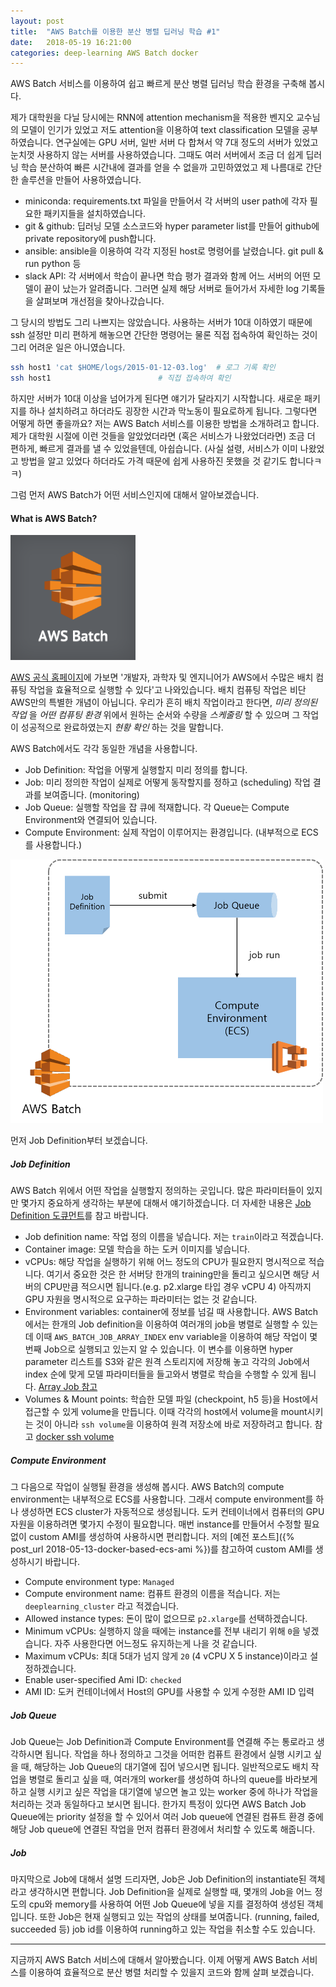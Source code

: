 ```yaml
---
layout: post
title:  "AWS Batch를 이용한 분산 병렬 딥러닝 학습 #1"
date:   2018-05-19 16:21:00
categories: deep-learning AWS Batch docker
---
```


AWS Batch 서비스를 이용하여 쉽고 빠르게 분산 병렬 딥러닝 학습 환경을 구축해 봅시다.

제가 대학원을 다닐 당시에는 RNN에 attention mechanism을 적용한 벤지오 교수님의 모델이 인기가 있었고 저도 attention을 이용하여 text classification 모델을 공부하였습니다.
연구실에는 GPU 서버, 일반 서버 다 합쳐서 약 7대 정도의 서버가 있었고 눈치껏 사용하지 않는 서버를 사용하였습니다. 그때도 여러 서버에서 조금 더 쉽게 딥러닝 학습 분산하여
빠른 시간내에 결과를 얻을 수 없을까 고민하였었고 제 나름대로 간단한 솔루션을 만들어 사용하였습니다.

- miniconda: requirements.txt 파일을 만들어서 각 서버의 user path에 각자 필요한 패키지들을 설치하였습니다.
- git & github: 딥러닝 모델 소스코드와 hyper parameter list를 만들어 github에 private repository에 push합니다.
- ansible: ansible을 이용하여 각각 지정된 host로 명령어를 날렸습니다. git pull & run python 등
- slack API: 각 서버에서 학습이 끝나면 학습 평가 결과와 함께 어느 서버의 어떤 모델이 끝이 났는가 알려줍니다. 그러면 실제 해당 서버로 들어가서 자세한 log 기록들을 살펴보며 개선점을 찾아나갔습니다.

그 당시의 방법도 그리 나쁘지는 않았습니다. 사용하는 서버가 10대 이하였기 때문에 ssh 설정만 미리 편하게 해놓으면 간단한 명령어는 물론 직접 접속하여 확인하는 것이 그리 어려운 일은 아니였습니다.
```bash
ssh host1 'cat $HOME/logs/2015-01-12-03.log'  # 로그 기록 확인
ssh host1                        # 직접 접속하여 확인
```
하지만 서버가 10대 이상을 넘어가게 된다면 얘기가 달라지기 시작합니다. 새로운 패키지를 하나 설치하려고 하더라도 굉장한 시간과 막노동이 필요로하게 됩니다.
그렇다면 어떻게 하면 좋을까요? 저는 AWS Batch 서비스를 이용한 방법을 소개하려고 합니다. 제가 대학원 시절에 이런 것들을 알았었더라면 (혹은 서비스가 나왔었더라면)
조금 더 편하게, 빠르게 결과를 낼 수 있었을텐데, 아쉽습니다. (사실 설령, 서비스가 이미 나왔었고 방법을 알고 있었다 하더라도 가격 때문에 쉽게 사용하진 못했을 것 같기도 합니다ㅋㅋ)

그럼 먼저 AWS Batch가 어떤 서비스인지에 대해서 알아보겠습니다.


#### What is AWS Batch?

![](/assets/images/aws_batch/aws-batch.png)

[AWS 공식 홈페이지](https://aws.amazon.com/batch/)에 가보면 '개발자, 과학자 및 엔지니어가 AWS에서 수많은 배치 컴퓨팅 작업을 효율적으로 실행할 수 있다'고 나와있습니다.
배치 컴퓨팅 작업은 비단 AWS만의 특별한 개념이 아닙니다. 우리가 흔히 배치 작업이라고 한다면, _미리 정의된 작업_ 을 _어떤 컴퓨팅 환경_ 위에서 원하는 순서와 수량을 _스케줄링_ 할 수 있으며
그 작업이 성공적으로 완료하였는지 _현황 확인_ 하는 것을 말합니다.

AWS Batch에서도 각각 동일한 개념을 사용합니다.
- Job Definition: 작업을 어떻게 실행할지 미리 정의를 합니다.
- Job: 미리 정의한 작업이 실제로 어떻게 동작할지를 정하고 (scheduling) 작업 결과를 보여줍니다. (monitoring)
- Job Queue: 실행할 작업을 잡 큐에 적재합니다. 각 Queue는 Compute Environment와 연결되어 있습니다.
- Compute Environment: 실제 작업이 이루어지는 환경입니다. (내부적으로 ECS를 사용합니다.)

![](/assets/images/aws_batch/aws_batch500.png)

먼저 Job Definition부터 보겠습니다.

##### Job Definition
AWS Batch 위에서 어떤 작업을 실행할지 정의하는 곳입니다.
많은 파라미터들이 있지만 몇가지 중요하게 생각하는 부분에 대해서 얘기하겠습니다.
더 자세한 내용은 [Job Definition 도큐먼트](https://docs.aws.amazon.com/batch/latest/userguide/job_definition_parameters.html)를 참고 바랍니다.
<!-- ![](/assets/images/aws_batch/jobdef.png) -->
- Job definition name: 작업 정의 이름을 넣습니다. 저는 `train`이라고 적겠습니다.
- Container image: 모델 학습을 하는 도커 이미지를 넣습니다.
- vCPUs: 해당 작업을 실행하기 위해 어느 정도의 CPU가 필요한지 명시적으로 적습니다. 여기서 중요한 것은 한 서버당 한개의 training만을 돌리고 싶으시면 해당 서버의 CPU만큼 적으시면 됩니다.(e.g. p2.xlarge 타입 경우 vCPU 4)
아직까지 GPU 자원을 명시적으로 요구하는 파라미터는 없는 것 같습니다.
- Environment variables: container에 정보를 넘길 때 사용합니다. AWS Batch에서는 한개의 Job definition을 이용하여 여러개의 job을 병렬로 실행할 수 있는데 이때 `AWS_BATCH_JOB_ARRAY_INDEX` env variable을 이용하여 해당 작업이 몇번째 Job으로 실행되고 있는지 알 수 있습니다. 이 변수를 이용하면 hyper parameter 리스트를 S3와 같은 원격 스토리지에 저장해 놓고 각각의 Job에서 index 순에 맞게 모델 파라미터들을 들고와서 병렬로 학습을 수행할 수 있게 됩니다. [Array Job 참고](https://docs.aws.amazon.com/batch/latest/userguide/array_jobs.html)
- Volumes & Mount points: 학습한 모델 파일 (checkpoint, h5 등)을 Host에서 접근할 수 있게 volume을 만듭니다. 이때 각각의 host에서 volume을 mount시키는 것이 아니라 `ssh volume`을 이용하여 원격 저장소에 바로 저장하려고 합니다. 참고 [docker ssh volume](https://github.com/vieux/docker-volume-sshfs)

##### Compute Environment
그 다음으로 작업이 실행될 환경을 생성해 봅시다. AWS Batch의 compute environment는 내부적으로 ECS를 사용합니다. 그래서 compute environment를 하나 생성하면 ECS cluster가 자동적으로 생성됩니다.
도커 컨테이너에서 컴퓨터의 GPU 자원을 이용하려면 몇가지 수정이 필요합니다. 매번 instance를 만들어서 수정할 필요 없이 custom AMI를 생성하여 사용하시면 편리합니다. 저의 [예전 포스트]({% post_url 2018-05-13-docker-based-ecs-ami %})를 참고하여 custom AMI를 생성하시기 바랍니다.
- Compute environment type: `Managed`
- Compute environment name: 컴퓨트 환경의 이름을 적습니다. 저는 `deeplearning_cluster` 라고 적겠습니다.
- Allowed instance types: 돈이 많이 없으므로 `p2.xlarge`를 선택하겠습니다.
- Minimum vCPUs: 실행하지 않을 때에는 instance를 전부 내리기 위해 `0`을 넣겠습니다. 자주 사용한다면 어느정도 유지하는게 나을 것 같습니다.
- Maximum vCPUs: 최대 5대가 넘지 않게 `20` (4 vCPU X 5 instance)이라고 설정하겠습니다.
- Enable user-specified Ami ID: `checked`
- AMI ID: 도커 컨테이너에서 Host의 GPU를 사용할 수 있게 수정한 AMI ID 입력

##### Job Queue
Job Queue는 Job Definition과 Compute Environment를 연결해 주는 통로라고 생각하시면 됩니다. 작업을 하나 정의하고 그것을 어떠한 컴퓨트 환경에서 실행 시키고 싶을 때, 해당하는 Job Queue의 대기열에 집어 넣으시면 됩니다.
일반적으로도 배치 작업을 병렬로 돌리고 싶을 때, 여러개의 worker를 생성하여 하나의 queue를 바라보게 하고 실행 시키고 싶은 작업을 대기열에 넣으면 놀고 있는 worker 중에 하나가 작업을 처리하는 것과 동일하다고 보시면 됩니다. 한가지 특정이 있다면 AWS Batch Job Queue에는 priority 설정을 할 수 있어서 여러 Job queue에 연결된 컴퓨트 환경 중에 해당 Job queue에 연결된 작업을 먼저 컴퓨터 환경에서 처리할 수 있도록 해줍니다.

##### Job
마지막으로 Job에 대해서 설명 드리자면, Job은 Job Definition의 instantiate된 객체라고 생각하시면 편합니다. Job Definition을 실제로 실행할 때, 몇개의 Job을 어느 정도의 cpu와 memory를 사용하여 어떤 Job Queue에 넣을 지를 결정하여 생성된 객체입니다. 또한 Job은 현재 실행되고 있는 작업의 상태를 보여줍니다. (running, failed, succeeded 등) job id를 이용하여 running하고 있는 작업을 취소할 수도 있습니다.

---

지금까지 AWS Batch 서비스에 대해서 알아봤습니다. 이제 어떻게 AWS Batch 서비스를 이용하여 효율적으로 분산 병렬 처리할 수 있을지 코드와 함께 살펴 보겠습니다.
